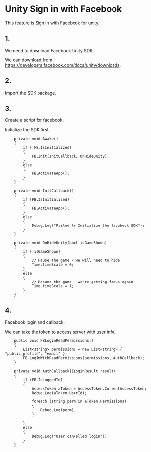 # Unity Sign in with Facebook

This feature is Sign in with Facebook for unity.

## 1.

We need to download Facebook Unity SDK.

We can download from https://developers.facebook.com/docs/unity/downloads.

## 2.

Import the SDK package.

## 3.

Create a script for facebook.

Initialize the SDK first.

```
	private void Awake()
	{
		if (!FB.IsInitialized)
		{
			FB.Init(InitCallback, OnHideUnity);
		}
		else
		{
			FB.ActivateApp();
		}
	}

	private void InitCallback()
	{
		if (FB.IsInitialized)
		{
			FB.ActivateApp();
		}
		else
		{
			Debug.Log("Failed to Initialize the facebook SDK");
		}
	}

	private void OnHideUnity(bool isGameShown)
	{
		if (!isGameShown)
		{
			// Pause the game - we will need to hide
			Time.timeScale = 0;
		}
		else
		{
			// Resume the game - we're getting focus again
			Time.timeScale = 1;
		}
	}
```

## 4.

Facebook login and callback.

We can take the token to access server with user info.

```
	public void FBLoginReadPermissions()
	{
		List<string> permissions = new List<string> { "public_profile", "email" };
		FB.LogInWithReadPermissions(permissions, AuthCallback);
	}

    private void AuthCallback(ILoginResult result)
	{
		if (FB.IsLoggedIn)
		{
			AccessToken aToken = AccessToken.CurrentAccessToken;
			Debug.Log(aToken.UserId);

			foreach (string perm in aToken.Permissions)
			{
				Debug.Log(perm);
			}

		}
		else
		{
			Debug.Log("User cancelled login");
		}
	}
```